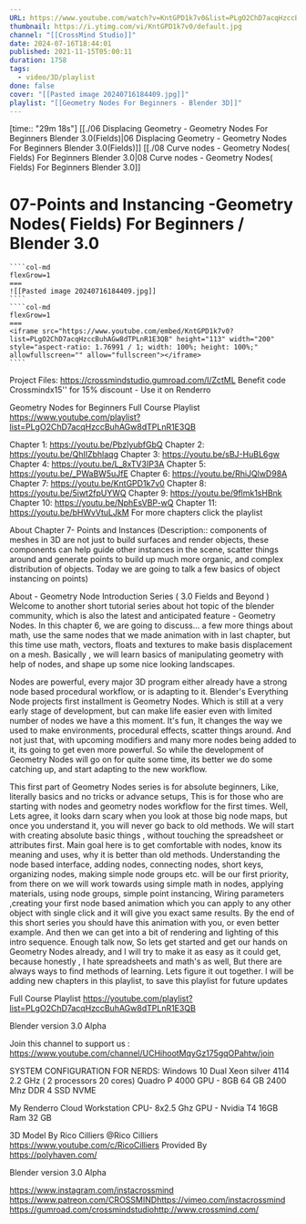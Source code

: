 ```yaml
---
URL: https://www.youtube.com/watch?v=KntGPD1k7v0&list=PLgO2ChD7acqHzccBuhAGw8dTPLnR1E3QB&index=8
thumbnail: https://i.ytimg.com/vi/KntGPD1k7v0/default.jpg
channel: "[[CrossMind Studio]]"
date: 2024-07-16T18:44:01
published: 2021-11-15T05:00:11
duration: 1758
tags:
  - video/3D/playlist
done: false
cover: "[[Pasted image 20240716184409.jpg]]"
playlist: "[[Geometry Nodes For Beginners - Blender 3D]]"
---
```

[time:: "29m 18s"]
[[./06 Displacing Geometry - Geometry Nodes For Beginners  Blender 3.0(Fields)|06 Displacing Geometry - Geometry Nodes For Beginners  Blender 3.0(Fields)]]
[[./08 Curve nodes - Geometry Nodes( Fields) For Beginners  Blender 3.0|08 Curve nodes - Geometry Nodes( Fields) For Beginners  Blender 3.0]]
# 07-Points and Instancing -Geometry Nodes( Fields) For Beginners / Blender 3.0
`````col
````col-md
flexGrow=1
===
![[Pasted image 20240716184409.jpg]]
````
````col-md
flexGrow=1
===
<iframe src="https://www.youtube.com/embed/KntGPD1k7v0?list=PLgO2ChD7acqHzccBuhAGw8dTPLnR1E3QB" height="113" width="200" style="aspect-ratio: 1.76991 / 1; width: 100%; height: 100%;" allowfullscreen="" allow="fullscreen"></iframe>
````
`````
Project Files:  https://crossmindstudio.gumroad.com/l/ZctML
Benefit code Crossmindx15'' for 15% discount - Use it on Renderro

Geometry Nodes for Beginners
Full Course Playlist
https://www.youtube.com/playlist?list=PLgO2ChD7acqHzccBuhAGw8dTPLnR1E3QB

Chapter 1: https://youtu.be/PbzlyubfGbQ
Chapter 2: https://youtu.be/QhIIZbhlaqg
Chapter 3: https://youtu.be/sBJ-HuBL6gw
Chapter 4: https://youtu.be/L_8xTV3IP3A
Chapter 5: https://youtu.be/_PWaBW5uJfE
Chapter 6: https://youtu.be/RhiJQlwD98A 
Chapter 7: https://youtu.be/KntGPD1k7v0
Chapter 8: https://youtu.be/5iwt2fpUYWQ
Chapter 9: https://youtu.be/9flmk1sHBnk
Chapter 10: https://youtu.be/NphEsVBP-wQ
Chapter 11: https://youtu.be/bHWvVtuLJkM
For more chapters click the playlist

About Chapter 7- Points and Instances 
(Description:: components of meshes in 3D are not just to build surfaces and render objects, these components can help guide other instances in the scene, scatter things around and generate points to build up much more organic, and complex distribution of objects. Today we are going to talk a few basics of object instancing on points)

About - Geometry Node Introduction Series ( 3.0  Fields and Beyond )
Welcome to another short tutorial series about hot topic of the blender community, which is also the latest and anticipated feature - Geometry Nodes. In this chapter 6, we are going to discuss... a few more things about math, use the same nodes that we made animation with in last chapter, but this time use math, vectors, floats and textures to make basis displacement on a mesh. Basically , we will learn basics of manipulating geometry with help of nodes, and shape up some nice looking landscapes.

Nodes are powerful, every major 3D program either already have a strong node based procedural workflow, or is adapting to it. Blender's Everything Node projects first installment is Geometry Nodes. Which is still at a very early stage of development, but can make life easier even with limited number of nodes we have a this moment.
It's fun, It changes the way we used to make environments, procedural effects, scatter things around. And not just that, with upcoming  modifiers and many more nodes being added to it, its going to get even more powerful. So while the development of Geometry Nodes will go on for quite some time, its better we do some catching up, and start adapting to the new workflow.

This first part of Geometry Nodes series is for absolute beginners, Like, literally basics and no tricks or advance setups, This is for those who are starting with nodes and geometry nodes workflow for the first times. Well, Lets agree, it looks darn scary when you look at those big node maps, but once you understand it, you will never go back to old methods.  We will start with creating absolute basic things , without touching the spreadsheet or attributes first. Main goal here is to get comfortable with nodes, know its meaning and uses, why it is better than old methods. Understanding the node based interface, adding nodes, connecting nodes, short keys, organizing nodes, making simple node groups etc. will be our first priority, from there on we will work towards using simple math in nodes, applying materials, using node groups, simple point instancing, Wiring parameters ,creating your first node based animation which you can apply to any other object with single click and it will give you exact same results. By the end of this short series you should have this animation with you, or even better example. And then we can get into a bit of rendering and lighting of this intro sequence. 
Enough talk now, So lets get started and get our hands on Geometry Nodes already, and I will try to make it as easy as it could get, because honestly , I hate spreadsheets and math's as well, But there are always ways to find methods of learning. Lets figure it out together.
I will be adding new chapters in this playlist, to save this playlist for future updates

Full Course Playlist
https://youtube.com/playlist?list=PLgO2ChD7acqHzccBuhAGw8dTPLnR1E3QB

Blender version
 3.0 Alpha

Join this channel to support us :
https://www.youtube.com/channel/UCHihootMqyGz175gqOPahtw/join

SYSTEM CONFIGURATION FOR NERDS:
Windows 10 
Dual Xeon silver 4114 2.2 GHz ( 2 processors  20 cores)
Quadro P 4000 GPU - 8GB
64 GB 2400 Mhz DDR 4
SSD NVME 

My Renderro Cloud Workstation
CPU- 8x2.5 Ghz
GPU - Nvidia T4 16GB
Ram 32 GB

3D Model By 
Rico Cilliers
 @Rico Cilliers  
https://www.youtube.com/c/RicoCilliers
Provided By 
https://polyhaven.com/

Blender version
 3.0 Alpha

https://www.instagram.com/instacrossmind​
https://www.patreon.com/CROSSMIND​
https://vimeo.com/instacrossmind​​
https://gumroad.com/crossmindstudio​​
http://www.crossmind.com/
